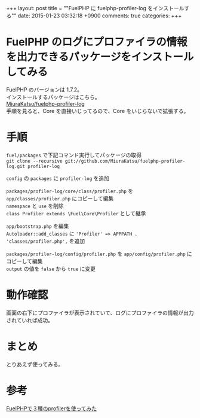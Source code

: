 +++
layout: post
title = ""FuelPHP に fuelphp-profiler-log をインストールする""
date: 2015-01-23 03:32:18 +0900
comments: true
categories: 
+++

FuelPHP のログにプロファイラの情報を出力できるパッケージをインストールしてみる
====
FuelPHP のバージョンは 1.7.2。  
インストールするパッケージはこちら。  
[MiuraKatsu/fuelphp-profiler-log](https://github.com/MiuraKatsu/fuelphp-profiler-log)  
手順を見ると、Core を直接いじってるので、Core をいじらないで拡張する。

手順
====
`fuel/packages` で下記コマンド実行してパッケージの取得  
`git clone --recursive git://github.com/MiuraKatsu/fuelphp-profiler-log.git profiler-log`

`config` の `packages` に `profiler-log` を追加

`packages/profiler-log/core/class/profiler.php` を `app/classes/profiler.php` にコピーして編集  
`namespace` と `use` を削除  
`class Profiler extends \Fuel\Core\Profiler` として継承

`app/bootstrap.php` を編集  
`Autoloader::add_classes` に `'Profiler' => APPPATH . 'classes/profiler.php',` を追加

`packages/profiler-log/config/profiler.php` を `app/config/profiler.php` にコピーして編集  
`output` の値を `false` から `true` に変更

動作確認
====
画面の右下にプロファイラが表示されていて、ログにプロファイラの情報が出力されていれば成功。

まとめ
====
とりあえず使ってみる。

参考
====
[FuelPHPで３種のprofilerを使ってみた](http://www.slideshare.net/MiuraKatsu/ss-26186401)
